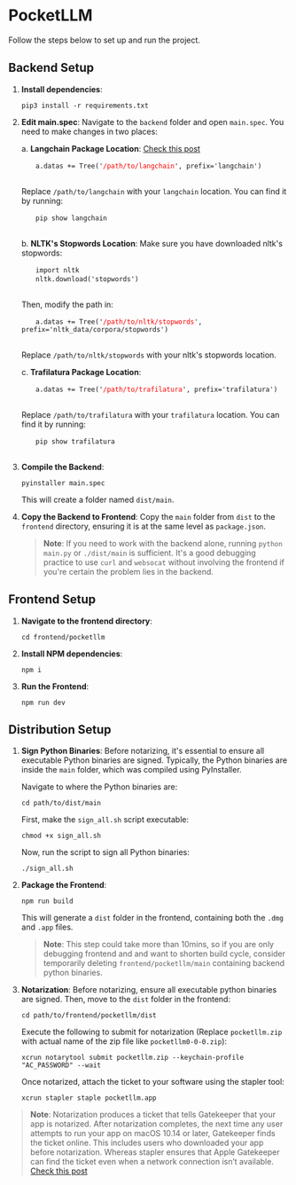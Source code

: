 # PocketLLM

Follow the steps below to set up and run the project.

## Backend Setup

1. **Install dependencies**:
   <pre>
   <code>pip3 install -r requirements.txt</code>
   </pre>

2. **Edit main.spec**:
   Navigate to the `backend` folder and open `main.spec`. You need to make changes in two places:

   a. **Langchain Package Location**: [Check this post](https://github.com/langchain-ai/langchain/issues/4547#issuecomment-1676403768)
      <pre>
      <code>a.datas += Tree('<text style="color: red;">/path/to/langchain</text>', prefix='langchain')</code>
      </pre>
      Replace `/path/to/langchain` with your `langchain` location. You can find it by running:
      <pre>
      <code>pip show langchain</code>
      </pre>

   b. **NLTK's Stopwords Location**:
      Make sure you have downloaded nltk's stopwords:
      <pre>
      <code>import nltk</code>
      <code>nltk.download('stopwords')</code>
      </pre>
      Then, modify the path in:
      <pre>
      <code>a.datas += Tree('<span style="color: red;">/path/to/nltk/stopwords</span>', prefix='nltk_data/corpora/stopwords')</code>
      </pre>
      Replace `/path/to/nltk/stopwords` with your nltk's stopwords location.

   c. **Trafilatura Package Location**:
      <pre>
      <code>a.datas += Tree('<text style="color: red;">/path/to/trafilatura</text>', prefix='trafilatura')</code>
      </pre>
      Replace `/path/to/trafilatura` with your `trafilatura` location. You can find it by running:
      <pre>
      <code>pip show trafilatura</code>
      </pre>

4. **Compile the Backend**:
   <pre>
   <code>pyinstaller main.spec</code>
   </pre>
   This will create a folder named `dist/main`.

5. **Copy the Backend to Frontend**:
   Copy the `main` folder from `dist` to the `frontend` directory, ensuring it is at the same level as `package.json`.

   > **Note**: If you need to work with the backend alone, running `python main.py` or `./dist/main` is sufficient. It's a good debugging practice to use `curl` and `websocat` without involving the frontend if you're certain the problem lies in the backend.

## Frontend Setup

1. **Navigate to the frontend directory**:
   <pre>
   <code>cd frontend/pocketllm</code>
   </pre>

2. **Install NPM dependencies**:
   <pre>
   <code>npm i</code>
   </pre>

3. **Run the Frontend**:
   <pre>
   <code>npm run dev</code>
   </pre>

## Distribution Setup

1. **Sign Python Binaries**:
   Before notarizing, it's essential to ensure all executable Python binaries are signed. Typically, the Python binaries are inside the `main` folder, which was compiled using PyInstaller.
   
   Navigate to where the Python binaries are:
   <pre>
   <code>cd path/to/dist/main</code>
   </pre>
   
   First, make the `sign_all.sh` script executable:
   <pre>
   <code>chmod +x sign_all.sh</code>
   </pre>
   
   Now, run the script to sign all Python binaries:
   <pre>
   <code>./sign_all.sh</code>
   </pre>

2. **Package the Frontend**:
   <pre>
   <code>npm run build</code>
   </pre>
   This will generate a `dist` folder in the frontend, containing both the `.dmg` and `.app` files.

   > **Note**: This step could take more than 10mins, so if you are only debugging frontend and and want to shorten build cycle, consider temporarily deleting `frontend/pocketllm/main` containing backend python binaries.

4. **Notarization**:
   Before notarizing, ensure all executable python binaries are signed. Then, move to the `dist` folder in the frontend:
   <pre>
   <code>cd path/to/frontend/pocketllm/dist</code>
   </pre>
   Execute the following to submit for notarization (Replace `pocketllm.zip` with actual name of the zip file like `pocketllm0-0-0.zip`):
   <pre>
   <code>xcrun notarytool submit pocketllm.zip --keychain-profile "AC_PASSWORD" --wait</code>
   </pre>
   Once notarized, attach the ticket to your software using the stapler tool:
   <pre>
   <code>xcrun stapler staple pocketllm.app</code>
   </pre>
> **Note**: Notarization produces a ticket that tells Gatekeeper that your app is notarized. After notarization completes, the next time any user attempts to run your app on macOS 10.14 or later, Gatekeeper finds the ticket online. This includes users who downloaded your app before notarization. Whereas stapler ensures that Apple Gatekeeper can find the ticket even when a network connection isn’t available. [Check this post](https://developer.apple.com/documentation/security/notarizing_macos_software_before_distribution/customizing_the_notarization_workflow#3178137)
